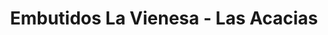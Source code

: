 ---
title: "Embutidos La Vienesa - Las Acacias"
url: /guayaquil/embutidos-la-vienesa-las-acacias/
shop: supermercado
---